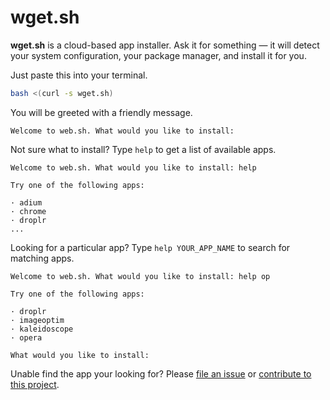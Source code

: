 # wget.sh

**wget.sh** is a cloud-based app installer. Ask it for something &mdash; it will detect your system configuration, your package manager, and install it for you.

Just paste this into your terminal.

```sh
bash <(curl -s wget.sh)
```

You will be greeted with a friendly message.

```
Welcome to web.sh. What would you like to install:
```

Not sure what to install? Type `help` to get a list of available apps.

```
Welcome to web.sh. What would you like to install: help

Try one of the following apps:

· adium
· chrome
· droplr
...
```

Looking for a particular app? Type `help YOUR_APP_NAME` to search for matching apps.

```
Welcome to web.sh. What would you like to install: help op

Try one of the following apps:

· droplr
· imageoptim
· kaleidoscope
· opera

What would you like to install:
```

Unable find the app your looking for? Please [file an issue](https://github.com/jonathantneal/wget.sh/issues/new) or [contribute to this project](https://github.com/jonathantneal/wget.sh).
